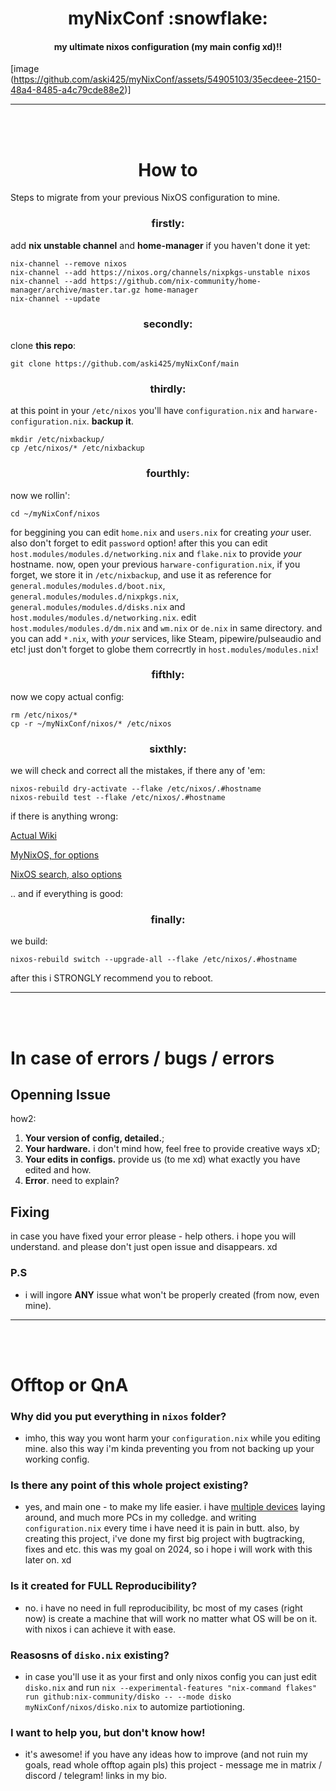 <h1 align=center>myNixConf :snowflake:</h1>
<h4 align=center>my ultimate nixos configuration (my main config xd)!! </h4>

[image (https://github.com/aski425/myNixConf/assets/54905103/35ecdeee-2150-48a4-8485-a4c79cde88e2)]

<hr/>
<br>
<br>

<h1 align=center> How to </h1> 
<p>Steps to migrate from your previous NixOS configuration to mine.</p>
<h3 align=center> firstly: </h3>

add **nix unstable channel** and **home-manager** if you haven't done it yet:
```shell
nix-channel --remove nixos
nix-channel --add https://nixos.org/channels/nixpkgs-unstable nixos
nix-channel --add https://github.com/nix-community/home-manager/archive/master.tar.gz home-manager
nix-channel --update
```
<h3 align=center> secondly: </h3>

clone **this repo**:
```shell
git clone https://github.com/aski425/myNixConf/main
```

<h3 align=center> thirdly: </h3>

at this point in your `/etc/nixos` you'll have `configuration.nix` and `harware-configuration.nix`. **backup it**.
```shell
mkdir /etc/nixbackup/
cp /etc/nixos/* /etc/nixbackup
```

<h3 align=center> fourthly: </h3>

now we rollin':
```shell
cd ~/myNixConf/nixos
```
for beggining you can edit `home.nix` and `users.nix` for creating *your* user. also don't forget to edit `password` option!
after this you can edit `host.modules/modules.d/networking.nix` and `flake.nix` to provide *your* hostname. 
now, open your previous `harware-configuration.nix`, if you forget, we store it in `/etc/nixbackup`, and use it as reference for `general.modules/modules.d/boot.nix`, `general.modules/modules.d/nixpkgs.nix`, `general.modules/modules.d/disks.nix` and `host.modules/modules.d/networking.nix`.
edit `host.modules/modules.d/dm.nix` and `wm.nix` or `de.nix` in same directory.
and you can add `*.nix`, with *your* services, like Steam, pipewire/pulseaudio and etc! just don't forget to globe them correcrtly in `host.modules/modules.nix`!

<h3 align=center> fifthly: </h3>

now we copy actual config:
```shell
rm /etc/nixos/*
cp -r ~/myNixConf/nixos/* /etc/nixos
```
 
<h3 align=center> sixthly: </h3>

we will check and correct all the mistakes, if there any of 'em:
```shell
nixos-rebuild dry-activate --flake /etc/nixos/.#hostname 
nixos-rebuild test --flake /etc/nixos/.#hostname
```
if there is anything wrong:

[Actual Wiki](https://wiki.nixos.org/) 

[MyNixOS, for options](https://mynixos.com/)

[NixOS search, also options](https://search.nixos.org/)

.. and if everything is good:

<h3 align=center> finally: </h3>

we build:
```shell
nixos-rebuild switch --upgrade-all --flake /etc/nixos/.#hostname
```
after this i STRONGLY recommend you to reboot.

<hr/>
<br>
<br>

# In case of errors / bugs / errors
## Openning Issue
how2:
1. **Your version of config, detailed.**;
2. **Your hardware.** i don't mind how, feel free to provide creative ways xD;
3. **Your edits in configs.** provide us (to me xd) what exactly you have edited and how.
4. **Error**. need to explain?
## Fixing
in case you have fixed your error please - help others. i hope you will understand.
and please don't just open issue and disappears. xd
### P.S
 * i will ingore **ANY** issue what won't be properly created (from now, even mine).

<hr/>
<br>
<br>

# Offtop or QnA
### Why did you put everything in `nixos` folder?
 - imho, this way you wont harm your `configuration.nix` while you editing mine. also this way i'm kinda preventing you from not backing up your working config.
### Is there any point of this whole project existing?
 - yes, and main one - to make my life easier. i have [multiple devices](https://pastebin.com/raw/kRSBxh3W) laying around, and much more PCs in my colledge. and writing `configuration.nix` every time i have need it is pain in butt. also, by creating this project, i've done my first big project with bugtracking, fixes and etc. this was my goal on 2024, so i hope i will work with this later on. xd
### Is it created for **FULL Reproducibility**?
 - no. i have no need in full reproducibility, bc most of my cases (right now) is create a machine that will work no matter what OS will be on it. with nixos i can achieve it with ease.
### Reasosns of `disko.nix` existing?
 - in case you'll use it as your first and only nixos config you can just edit `disko.nix` and run `nix --experimental-features "nix-command flakes" run github:nix-community/disko -- --mode disko myNixConf/nixos/disko.nix` to automize partiotioning.
### I want to help you, but don't know how!
 - it's awesome! if you have any ideas how to improve (and not ruin my goals, read whole offtop again pls) this project - message me in matrix / discord / telegram! links in my bio.

